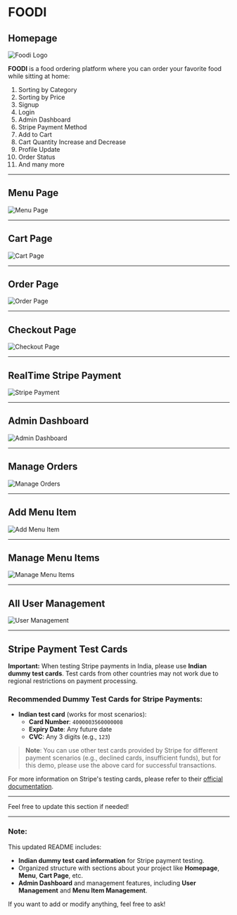 # FOODI

## Homepage

![Foodi Logo](https://github.com/dhiraj19999/FOODI/assets/106136277/99f1c3b7-5f7e-4891-8ac2-945033a29241)

**FOODI** is a food ordering platform where you can order your favorite food while sitting at home:

1. Sorting by Category
2. Sorting by Price
3. Signup
4. Login
5. Admin Dashboard
6. Stripe Payment Method
7. Add to Cart
8. Cart Quantity Increase and Decrease
9. Profile Update
10. Order Status
11. And many more

---

## Menu Page

![Menu Page](https://github.com/dhiraj19999/FOODI/assets/106136277/049791d6-57fc-48a7-bf7f-f1cf4de8d0b7)

---

## Cart Page

![Cart Page](https://github.com/dhiraj19999/FOODI/assets/106136277/c1311097-e8c8-4b8f-9283-fd581cdd639f)

---

## Order Page

![Order Page](https://github.com/dhiraj19999/FOODI/assets/106136277/9377e3df-95e4-4cfd-a74a-ecdfe7e4aed2)

---

## Checkout Page

![Checkout Page](https://github.com/dhiraj19999/FOODI/assets/106136277/e941be97-fb2f-4eb7-b210-6fac12702f16)

---

## RealTime Stripe Payment

![Stripe Payment](https://github.com/dhiraj19999/FOODI/assets/106136277/2188148b-716b-4685-9011-afb1463a6b8e)

---

## Admin Dashboard

![Admin Dashboard](https://github.com/dhiraj19999/FOODI/assets/106136277/d5da8f49-74a0-4c5f-bd3e-3853fce7c9a8)

---

## Manage Orders

![Manage Orders](https://github.com/dhiraj19999/FOODI/assets/106136277/eb9abac5-108a-4bc4-88a8-682c5cd25f9f)

---

## Add Menu Item

![Add Menu Item](https://github.com/dhiraj19999/FOODI/assets/106136277/0feef843-d3f5-45d5-a05a-dbfadc29c419)

---

## Manage Menu Items

![Manage Menu Items](https://github.com/dhiraj19999/FOODI/assets/106136277/22518dfa-5ec5-45a2-99ac-ff42bad9e835)

---

## All User Management

![User Management](https://github.com/dhiraj19999/FOODI/assets/106136277/cdb017c8-7e74-4ea4-81e4-b23cee91788b)

---

## Stripe Payment Test Cards

**Important:** When testing Stripe payments in India, please use **Indian dummy test cards**. Test cards from other countries may not work due to regional restrictions on payment processing.

### Recommended Dummy Test Cards for Stripe Payments:

- **Indian test card** (works for most scenarios):
  - **Card Number**: `4000003560000008`
  - **Expiry Date**: Any future date
  - **CVC**: Any 3 digits (e.g., `123`)

> **Note**: You can use other test cards provided by Stripe for different payment scenarios (e.g., declined cards, insufficient funds), but for this demo, please use the above card for successful transactions.

For more information on Stripe's testing cards, please refer to their [official documentation](https://stripe.com/docs/testing#international-cards).

---

Feel free to update this section if needed!

---

### Note:

This updated README includes:

- **Indian dummy test card information** for Stripe payment testing.
- Organized structure with sections about your project like **Homepage**, **Menu**, **Cart Page**, etc.
- **Admin Dashboard** and management features, including **User Management** and **Menu Item Management**.

If you want to add or modify anything, feel free to ask!

